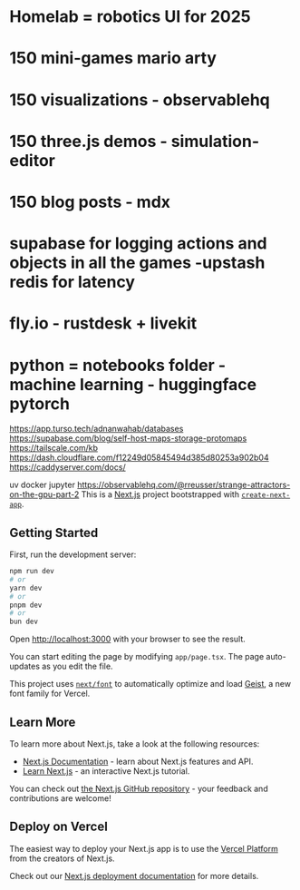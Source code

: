# Homelab = robotics UI for 2025
# 150 mini-games mario arty
# 150 visualizations - observablehq
# 150 three.js demos - simulation-editor
# 150 blog posts - mdx

# supabase for logging actions and objects in all the games -upstash redis for latency
# fly.io - rustdesk + livekit

# python = notebooks folder - machine learning - huggingface pytorch

https://app.turso.tech/adnanwahab/databases
https://supabase.com/blog/self-host-maps-storage-protomaps
https://tailscale.com/kb
https://dash.cloudflare.com/f12249d05845494d385d80253a902b04
https://caddyserver.com/docs/




uv docker jupyter
https://observablehq.com/@rreusser/strange-attractors-on-the-gpu-part-2
This is a [Next.js](https://nextjs.org) project bootstrapped with [`create-next-app`](https://nextjs.org/docs/app/api-reference/cli/create-next-app).

## Getting Started

First, run the development server:

```bash
npm run dev
# or
yarn dev
# or
pnpm dev    
# or
bun dev
```

Open [http://localhost:3000](http://localhost:3000) with your browser to see the result.

You can start editing the page by modifying `app/page.tsx`. The page auto-updates as you edit the file.

This project uses [`next/font`](https://nextjs.org/docs/app/building-your-application/optimizing/fonts) to automatically optimize and load [Geist](https://vercel.com/font), a new font family for Vercel.

## Learn More

To learn more about Next.js, take a look at the following resources:

- [Next.js Documentation](https://nextjs.org/docs) - learn about Next.js features and API.
- [Learn Next.js](https://nextjs.org/learn) - an interactive Next.js tutorial.

You can check out [the Next.js GitHub repository](https://github.com/vercel/next.js) - your feedback and contributions are welcome!

## Deploy on Vercel

The easiest way to deploy your Next.js app is to use the [Vercel Platform](https://vercel.com/new?utm_medium=default-template&filter=next.js&utm_source=create-next-app&utm_campaign=create-next-app-readme) from the creators of Next.js.

Check out our [Next.js deployment documentation](https://nextjs.org/docs/app/building-your-application/deploying) for more details.

